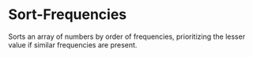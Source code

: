 # Sort-Frequencies
Sorts an array of numbers by order of frequencies, prioritizing the lesser value if similar frequencies are present. 
